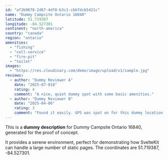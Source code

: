 ```yaml
---
id: "af2b9678-2d67-4df8-b3c1-cbb7dcb5421c"
name: "Dummy Campsite Ontario 16840"
latitude: 51.719387
longitude: -84.527301
continent: "north-america"
country: "canada"
region: "ontario"
amenities:
  - "fishing"
  - "cell-service"
  - "fire-pit"
  - "toilet"
images:
  - "https://res.cloudinary.com/demo/image/upload/v1/sample.jpg"
reviews:
  - author: "Dummy Reviewer A"
    date: "2025-07-018"
    rating: 4
    comment: "A nice, quiet dummy spot with some basic amenities."
  - author: "Dummy Reviewer B"
    date: "2025-04-06"
    rating: 3
    comment: "Found it easily. GPS was spot on for this dummy location."
---
```


This is a **dummy description** for Dummy Campsite Ontario 16840, generated for the proof of concept.

It provides a serene environment, perfect for demonstrating how SvelteKit can handle a large number of static pages. The coordinates are 51.719387, -84.527301.
